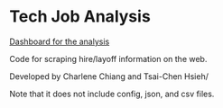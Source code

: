# Tech Job Analysis
[Dashboard for the analysis](http://ec2co-ecsel-1t8d57e7u9viu-277156907.us-east-1.elb.amazonaws.com:5005/)

Code for scraping hire/layoff information on the web.

Developed by Charlene Chiang and Tsai-Chen Hsieh/

Note that it does not include config, json, and csv files. 